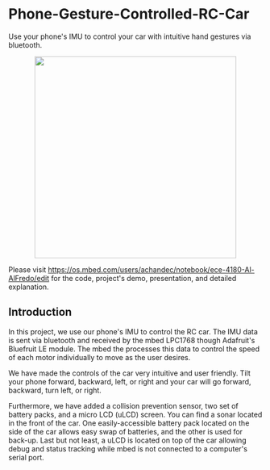 # Phone-Gesture-Controlled-RC-Car
Use your phone's IMU to control your car with intuitive hand gestures via bluetooth. 

<p align="center">
<img width="400" src="images/m_Full_Edited.jpg">
</p>

Please visit https://os.mbed.com/users/achandec/notebook/ece-4180-Al-AlFredo/edit for the code, project's demo, presentation, and detailed explanation.

## Introduction
In this project, we use our phone's IMU to control the RC car. The IMU data is sent via bluetooth and received by the mbed LPC1768 though Adafruit's Bluefruit LE module. The mbed the processes this data to control the speed of each motor individually to move as the user desires. 

We have made the controls of the car very intuitive and user friendly. Tilt your phone forward, backward, left, or right and your car will go forward, backward, turn left, or right. 

Furthermore, we have added a collision prevention sensor, two set of battery packs, and a micro LCD (uLCD) screen. You can find a  sonar located in the front of the car. One easily-accessible battery pack located on the side of the car allows easy swap of batteries, and the other is used for back-up. Last but not least, a uLCD is located on top of the car allowing debug and status tracking while mbed is not connected to a computer's serial port.
